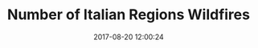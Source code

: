 ---
layout: map
title:  "Number of Italian Regions Wildfires"
date:   2017-08-20 12:00:24
description: Number of Wildfires in Italian regions divided for years
source: "https://twitter.com/gbvitrano"
categories: mappe
dataset: "italian_wildfires_numbers"
marker:
  icon: star
  color: red
cluster: false
style: Stamen.Terrain
popup: tot_incend
---